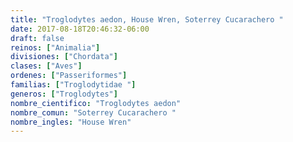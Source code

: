 ```yaml
---
title: "Troglodytes aedon, House Wren, Soterrey Cucarachero "
date: 2017-08-18T20:46:32-06:00
draft: false
reinos: ["Animalia"]
divisiones: ["Chordata"]
clases: ["Aves"]
ordenes: ["Passeriformes"]
familias: ["Troglodytidae "]
generos: ["Troglodytes"]
nombre_cientifico: "Troglodytes aedon"
nombre_comun: "Soterrey Cucarachero "
nombre_ingles: "House Wren"
---
```


